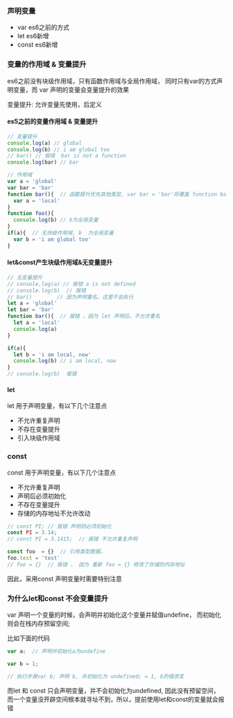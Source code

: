 ### 声明变量
+ var es6之前的方式
+ let es6新增
+ const es6新增

### 变量的作用域 & 变量提升
es6之前没有块级作用域，只有函数作用域与全局作用域，
同时只有var的方式声明变量，而 var 声明的变量会变量提升的效果

变量提升: 允许变量先使用，后定义

#### es5之前的变量作用域 & 变量提升
```javascript
// 变量提升
console.log(a) // global
console.log(b) // i am global too
// bar() // 报错  bar is not a function
console.log(bar) // bar

// 作用域
var a = 'global'
var bar = 'bar'
function bar(){  // 函数提升优先其他类型, var bar = 'bar'将覆盖 function bar(){}
  var a = 'local'
}
function foo(){
  console.log(b) // b为全局变量
}
if(a){  // 无块级作用域, b  为全局变量
  var b = 'i am global too'
}
```

#### let&const产生块级作用域&无变量提升
```javascript
// 无变量提升
// console.log(a) // 报错 a is not defined
// console.log(b)  // 报错
// bar()        // 因为声明重名，这里不会执行
let a = 'global'
let bar = 'bar'
function bar(){  // 报错 ，因为 let 声明后，不允许重名
  let a = 'local'
  console.log(a)
}

if(a){
  let b = 'i am local, now'
  console.log(b) // i am local, now
}
// console.log(b)  报错
``` 


#### let 
let 用于声明变量，有以下几个注意点
+ 不允许重复声明
+ 不存在变量提升
+ 引入块级作用域

### const
const 用于声明变量，有以下几个注意点
+ 不允许重复声明
+ 声明后必须初始化
+ 不存在变量提升
+ 存储的内存地址不允许改动

```javascript
// const PI; // 报错 声明则必须初始化
const PI = 3.14;  
// const PI = 3.1415;  // 报错 不允许重复声明

const foo  = {}  // 引用类型数据，
foo.test = 'test'
// foo = {}  // 报错 ， 因为 重新 foo = {} 修改了存储的内存地址
```
因此，采用const 声明变量时需要特别注意

### 为什么let和const 不会变量提升
var 声明一个变量的时候，会声明并初始化这个变量并赋值undefine， 而初始化则会在栈内存预留空间;

比如下面的代码
```js
var a;  // 声明并初始化a为undefine

var b = 1; 

// 执行步骤var b; 声明 b, 并初始化为 undefined; = 1, b的值改变
```

而let 和 const 只会声明变量，并不会初始化为undefined, 因此没有预留空间， 而一个变量没开辟空间根本就寻址不到，所以，提前使用let和const的变量就会报错

